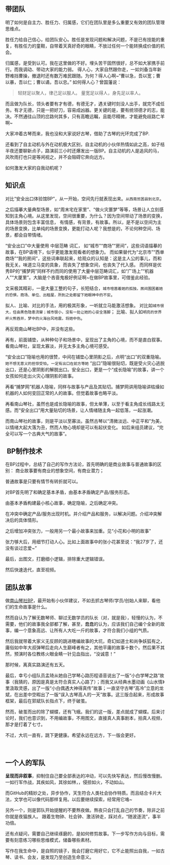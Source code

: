 
## 带团队
明了如何是自主力、胜任力、归属感，它们在团队里是多么重要又有效的团队管理思维点。

胜任力给自己信心，给团队安心。胜任是发现问题和解决问题，不是已有技能的重复，有胜任力的童鞋，自带着天真好奇的眼睛，不放过任何一个能转换成价值的机会。

归属感，是受到认可。我在这里做的不好。埋头苦干固然很好，总不如大家携手前行。而我调动、带动大家的能力弱。
得人心，大家自然跟你走，一如刘备当年新野难挡曹操，撤退时还有数万难民跟随。为何？得人心啊~“曹以急，吾以宽；曹以暴，吾以仁；曹以谲，吾以忠。”
如何得人心？曾国藩说：
> 轻财足以聚人，律己足以服人。
  量宽足以得人，身先足以率人。
  
  而且做为队长，领头者要有才有德，有德无才，遇关键时刻没人出手，就完不成任务。有才无德，只是一把好刀，容易成凶器。更关键的是，要有统领德才的志，能决。不然通往山顶的岔路何其多，只有高瞻远瞩，且能尽精微，才能避免歧路亡羊啊~


大家冲着古琴而来，我也没和大家说好古琴，借助了古琴的光环完成了BP.

还看到了自主动机与外在动机极大区别，自主动机的小伙伴热情如此之高，如子桔半夜还要聊新点子，路演前三小时还爆发出一版BP。自主动机的人是追风的马，风吹雨打也只是等闲视之，并不会阻碍它奔向远方。

如何激发大家的自我动机呢？

## 知识点
对比“安全出口体验馆BP”，从一开始，空间先行就表现出来。`从西南贫困县到北京`。

之后描摹大量典型场景，如“周末宅在家里”、“做火灾噩梦”等等，场景让人立刻感知到主角心境。从这里发现，空间很重要，为什么？因为空间带动了场景的变换，具体场景则包含丰富信息，
有情感，有背景，有故事。所以，是不是以空间为主的场景变换，比单纯的场景变换，更能打动人呢？我想是的，不论何种空间、场景，都会自带情绪。

“安全出口”中大量使用 中层范畴 词汇， 如“城市”“商场”“房间”，这些词语描摹的故事，在BP语境下，似乎更能激发观看者的想象力。
而如果替代为“北京市”“西单商场”“我的房间”，这些词串联起来，给观众的认知是：这是主人公的事儿，而和我无关。味道立马变的具象，而丧失了想象空间，也丧失了代入感。
而同样是优秀BP的“捕梦网”同样不约而同的使用了大量中层范畴词汇，如“广场上”“机器人”“大厦里”。大脑是个吝啬鬼极好例证啊~在做BP故事里，可借鉴此经验。

文采极其精彩，一是大量工整的句子，长短结合，`城市喧嚣着她的孤独，房间围困着她的恐惧，商场、单位、出租屋，所到之处都留下她眼神中的不安`。

拟人、比喻、对比的手法，用的极其形象，一听就立马能激活想象。
对比如`城市很大，任由黑色隐患流窜；城市很小，没有一处让她的心安全落脚`；
比喻、拟人如`明亮的世界杯火熊吞并，梦中的火海台风地震，将她中伤`。

再反观南山琴社BP中，并没有这些。

再有，前面铺垫，从种种句子和场景中，呈现出了主角的心境，而不是直白叙事。看南山琴社，呈现太寡淡，并无太多主角心境可感受。


“安全出口”隐喻也用的很赞，中间在铺垫心里阴影之后，点明“出口”的双重隐喻。
`她不想无意义的担惊受怕`，`一定有出口在前方等她`
“出口”隐喻很贴切，既是受火灾心逃脱出口，还是心里阴影的解脱出口。安全出口，更是一个“成长隐喻”的故事，讲一个女孩如何走出火灾心理阴影的故事。

再看“捕梦网”机器人隐喻，同样与故事与产品及其贴切。捕梦网讲用隐喻讲枯燥如机器的人如何变回正常的人的故事。但觉着故事也略平淡。

再看南山琴社，虽然也是成长隐喻的故事，但太单薄，以至于看主角成长线路太无感。而“安全出口”用大量贴切的场景，让人情绪随主角一起低落，一起涨潮。

而南山琴社的故事，则是平淡以至寡淡。虽然古琴以“清微淡远、中正平和”为美，以情绪大起大落为丑，然而人物心境却是可以有起伏变化。
如后来组员建议，“完全可以写一个古典大气的故事”。




##  BP制作技术
在BP过程中，总结了自己的写作方法论，首先明确的是商业故事与普通故事的区别： 商业故事要有商业的想象空间，有商业潜力；

普通故事是只要有情节有转折就可以。

对BP首先明了和确定基本矛盾，由基本矛盾确定产品/服务形态。

由基本矛盾构建最小核心故事，确定隐喻，之后确定冲突。

在冲突中确定产品/服务出现时机。并介绍产品和服务，以解决问题。介绍冲突解决后的具体情形。

之后增加冲突张力，一般用另一个最小故事来加重。见“小花和小明的故事”

张力够大后，用细节打动人心。比如上面故事中的张小花甚至说：“我27岁了，还没有谈过恋爱~”

最后，出图文，打磨细小逻辑，排除重大逻辑错误。

然后快速迭代，直至视频。



## 团队故事

做[南山琴社BP](https://github.com/nanshanqinshe/GuqinAdoBP/issues)，最开始有小伙伴建议，不如去抓古琴师/学员/创始人来聊，看他们的生命故事是什么。

然而自认为了解无数琴师、聊过无数学员的队长（对，就是我），轻慢的认为，不需要，他们的故事我全部都了解，甚至，蠢蠢的认为，应该我们自己编个全新的故事，编一个意象高远、让所有人大吃一斤的故事，才符合我们小组的气质。

然后我就带着大家义无反顾的跳进瞎编故事的大坑，奇幻如道士和尚争妖狐有之，庸俗如中年大叔弹琴后走向人生巅峰者有之，其他平庸的故事十数个。然后果不其然，预演时各位教练火眼金睛一针见血指出，“没诚意！”

那时候，离真实路演还有五天。

最后，幸亏小组队员孟琦从她自己学琴心路历程语音说出了一版“小白学琴之路”故事（我猜的，原因是真是太符合真实人心路了）；而我又从经典水墨动画《山水情》里汲取灵感，出了一版“小白偶遇大神得真传”故事；一直坚守古琴“高冷”立意的龙斌，在出差中空暇出了一版“误入古琴高人的一天”故事。这三版合起来，形成故事框架，最后在郭斌队长指点下，终于破茧。

然而，破茧而出的除了蝴蝶，还有飞蛾。我们的这一版，差点就成了蝴蝶。后来讨论时，我们也意识到，不用编故事，不用图文，直接真人真事剧本，拍真人视频，那才是打着了七寸。

不过，大坑一直有，跳下更健康。希望永远在远方，下一版会更好。


  
 ## 一个人的军队
**呈现而非叙事**，抑制住自己要全部表达的冲动，可以先快写表达，然后慢改慢删。一如行军作战，其疾如风，其徐如林，，侵掠如火，不动如山。

而GitHub的精妙之处，异步协作，天生符合人类社会协作特质。而且结合卡片大法，文学也可以像代码那样复用。以后要继续探索，经常用它咯~

另外一个，则是郭队开始提醒的不要熬夜做。熬夜只会打乱自己的节奏，除非之前你就是夜猫族人。
跟着生物钟、社会钟、激活钟走，踩对点，“随波逐流”，事半功倍。

还有点疑问，需要自己继续琢磨的，是如何修剪故事。下一步写作方向与目标，需要有刻意练习哪些思维模式，储备哪些素材。

写作在我生命中，是自照的镜子，我会打磨它用好它，它不止能照出自我，一如古琴、读书、会友，是发现乃至创造生命意义。

